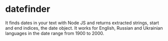 # datefinder
It finds dates in your text with Node JS and returns extracted strings, start and end indices, the date object. It works for English, Russian and Ukrainian languages in the date range from 1900 to 2000.
